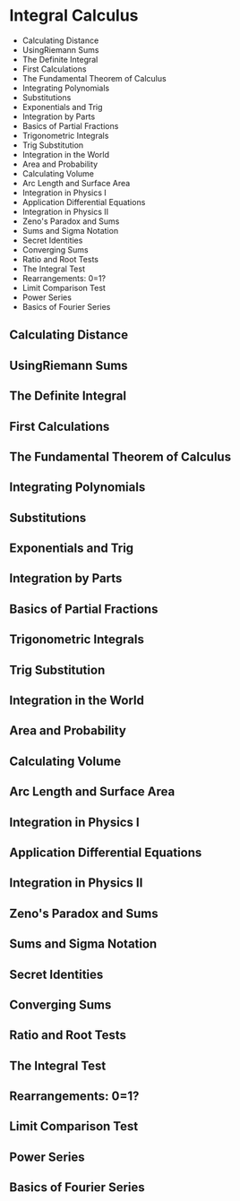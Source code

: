 # Integral Calculus

- Calculating Distance
- UsingRiemann Sums
- The Definite Integral
- First Calculations
- The Fundamental Theorem of Calculus
- Integrating Polynomials
- Substitutions
- Exponentials and Trig
- Integration by Parts
- Basics of Partial Fractions
- Trigonometric Integrals
- Trig Substitution
- Integration in the World
- Area and Probability
- Calculating Volume
- Arc Length and Surface Area
- Integration in Physics I
- Application Differential Equations
- Integration in Physics II
- Zeno's Paradox and Sums
- Sums and Sigma Notation
- Secret Identities
- Converging Sums
- Ratio and Root Tests
- The Integral Test
- Rearrangements: 0=1?
- Limit Comparison Test
- Power Series
- Basics of Fourier Series

## Calculating Distance

## UsingRiemann Sums

## The Definite Integral

## First Calculations

## The Fundamental Theorem of Calculus

## Integrating Polynomials

## Substitutions

## Exponentials and Trig

## Integration by Parts

## Basics of Partial Fractions

## Trigonometric Integrals

## Trig Substitution

## Integration in the World

## Area and Probability

## Calculating Volume

## Arc Length and Surface Area

## Integration in Physics I

## Application Differential Equations

## Integration in Physics II

## Zeno's Paradox and Sums

## Sums and Sigma Notation

## Secret Identities

## Converging Sums

## Ratio and Root Tests

## The Integral Test

## Rearrangements: 0=1?

## Limit Comparison Test

## Power Series

## Basics of Fourier Series
